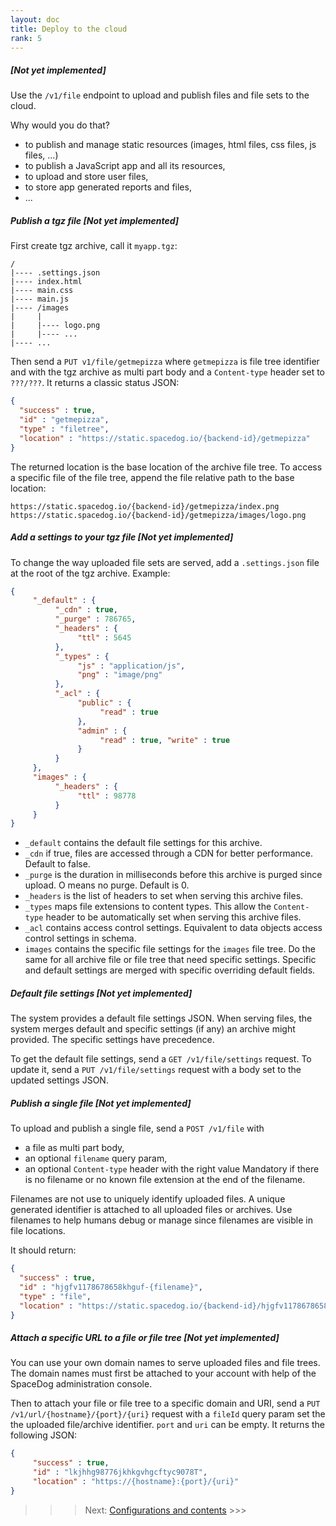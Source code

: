 ```yaml
---
layout: doc
title: Deploy to the cloud
rank: 5
---
```


##### [Not yet implemented]

Use the `/v1/file` endpoint to upload and publish files and file sets to the cloud.

Why would you do that?

- to publish and manage static resources (images, html files, css files, js files, ...)
- to publish a JavaScript app and all its resources,
- to upload and store user files,
- to store app generated reports and files,
- ...

##### Publish a tgz file [Not yet implemented]

First create tgz archive, call it `myapp.tgz`:

```
/
|---- .settings.json
|---- index.html
|---- main.css
|---- main.js
|---- /images
|     |
|     |---- logo.png
|     |---- ...
|---- ...
```

Then send a `PUT v1/file/getmepizza` where `getmepizza` is file tree identifier and with the tgz archive as multi part body and a `Content-type` header set to `???/???`. It returns a classic status JSON:

```json
{
  "success" : true,
  "id" : "getmepizza",
  "type" : "filetree",
  "location" : "https://static.spacedog.io/{backend-id}/getmepizza"
}
```

The returned location is the base location of the archive file tree. To access a specific file of the file tree, append the file relative path to the base location:

```http
https://static.spacedog.io/{backend-id}/getmepizza/index.png
https://static.spacedog.io/{backend-id}/getmepizza/images/logo.png
```

##### Add a settings to your tgz file [Not yet implemented]

To change the way uploaded file sets are served, add a `.settings.json` file at the root of the tgz archive. Example:

```json
{
     "_default" : {
          "_cdn" : true,
          "_purge" : 786765,
          "_headers" : {
               "ttl" : 5645
          },
          "_types" : {
               "js" : "application/js",
               "png" : "image/png"
          },
          "_acl" : {
               "public" : {
                    "read" : true
               },
               "admin" : {
                    "read" : true, "write" : true
               }
          }
     },
     "images" : {
          "_headers" : {
               "ttl" : 98778
          }
     }
}
```

- `_default` contains the default file settings for this archive.
- `_cdn` if true, files are accessed through a CDN for better performance. Default to false.
- `_purge` is the duration in milliseconds before this archive is purged since upload. O means no purge. Default is 0.
- `_headers` is the list of headers to set when serving this archive files.
- `_types` maps file extensions to content types. This allow the `Content-type` header to be automatically set when serving this archive files.
- `_acl` contains access control settings. Equivalent to data objects access control settings in schema.
- `images` contains the specific file settings for the `images` file tree. Do the same for all archive file or file tree that need specific settings. Specific and default settings are merged with specific overriding default fields.


##### Default file settings [Not yet implemented]

The system provides a default file settings JSON. When serving files, the system merges default and specific settings (if any) an archive might provided. The specific settings have precedence.

To get the default file settings, send a `GET /v1/file/settings` request. To update it, send a `PUT /v1/file/settings` request with a body set to the updated settings JSON.


##### Publish a single file [Not yet implemented]

To upload and publish a single file, send a `POST /v1/file` with

- a file as multi part body,
- an optional `filename` query param,
- an optional `Content-type` header with the right value Mandatory if there is no filename or no known file extension at the end of the filename.

Filenames are not use to uniquely identify uploaded files. A unique generated identifier is attached to all uploaded files or archives. Use filenames to help humans debug or manage since filenames are visible in file locations.

It should return:

```json
{
  "success" : true,
  "id" : "hjgfv1178678658khguf-{filename}",
  "type" : "file",
  "location" : "https://static.spacedog.io/{backend-id}/hjgfv1178678658khguf-{filename}"
}

```

##### Attach a specific URL to a file or file tree [Not yet implemented]

You can use your own domain names to serve uploaded files and file trees. The domain names must first be attached to your account with help of the SpaceDog administration console.

Then to attach your file or file tree to a specific domain and URI, send a `PUT /v1/url/{hostname}/{port}/{uri}` request with a `fileId` query param set the the uploaded file/archive identifier. `port` and `uri` can be empty. It returns the following JSON:

```json
{
     "success" : true,
     "id" : "lkjhhg98776jkhkgvhgcftyc9078T",
     "location" : "https://{hostname}:{port}/{uri}"
}
```

>>> Next: [Configurations and contents](configurations-and-contents.md) >>>